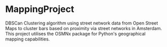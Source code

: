 # MappingProject
DBSCan Clustering algorithm using street network data from Open Street Maps to cluster bars based on proximity via street networks in Amsterdam. 
This project utilises the OSMNx package for Python's geographical mapping capabilities.
